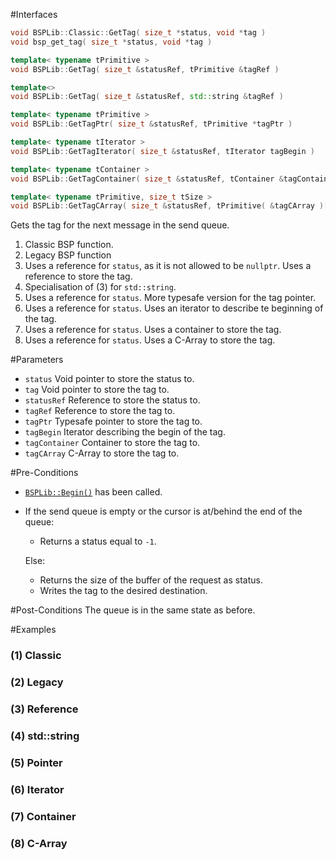 #Interfaces

```cpp
void BSPLib::Classic::GetTag( size_t *status, void *tag )               // (1) Classic
void bsp_get_tag( size_t *status, void *tag )                           // (2) Legacy

template< typename tPrimitive >
void BSPLib::GetTag( size_t &statusRef, tPrimitive &tagRef )            // (3) Reference

template<>
void BSPLib::GetTag( size_t &statusRef, std::string &tagRef )           // (4) std::string

template< typename tPrimitive >
void BSPLib::GetTagPtr( size_t &statusRef, tPrimitive *tagPtr )              // (5) Pointer

template< typename tIterator >
void BSPLib::GetTagIterator( size_t &statusRef, tIterator tagBegin )         // (6) Iterator

template< typename tContainer >
void BSPLib::GetTagContainer( size_t &statusRef, tContainer &tagContainer )  // (7) Container

template< typename tPrimitive, size_t tSize >
void BSPLib::GetTagCArray( size_t &statusRef, tPrimitive( &tagCArray )[tSize] ) // (8) C-Array
```

Gets the tag for the next message in the send queue.

1. Classic BSP function.
2. Legacy BSP function
3. Uses a reference for `status`, as it is not allowed to be `nullptr`. 
   Uses a reference to store the tag.
4. Specialisation of (3) for `std::string`.
5. Uses a reference for `status`. More typesafe version for the tag pointer.
6. Uses a reference for `status`. Uses an iterator to describe te beginning of the tag.
7. Uses a reference for `status`. Uses a container to store the tag.
8. Uses a reference for `status`. Uses a C-Array to store the tag. 

#Parameters

* `status` Void pointer to store the status to.
* `tag` Void pointer to store the tag to.
* `statusRef` Reference to store the status to.
* `tagRef` Reference to store the tag to.
* `tagPtr` Typesafe pointer to store the tag to.
* `tagBegin` Iterator describing the begin of the tag.
* `tagContainer` Container to store the tag to.
* `tagCArray` C-Array to store the tag to.

#Pre-Conditions
* [`BSPLib::Begin()`](../logic/begin.md) has been called.
* If the send queue is empty or the cursor is at/behind the end of the queue:
    * Returns a status equal to `-1`.
    
    Else:
    
    * Returns the size of the buffer of the request as status.
    * Writes the tag to the desired destination.

#Post-Conditions
The queue is in the same state as before.
     
#Examples

### (1) Classic

### (2) Legacy

### (3) Reference

### (4) std::string

### (5) Pointer

### (6) Iterator

### (7) Container

### (8) C-Array